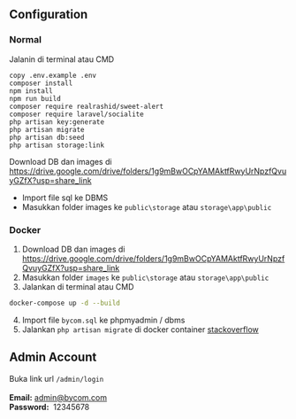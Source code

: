 ## Configuration

### Normal

Jalanin di terminal atau CMD
```
copy .env.example .env
composer install
npm install
npm run build
composer require realrashid/sweet-alert
composer require laravel/socialite
php artisan key:generate
php artisan migrate
php artisan db:seed
php artisan storage:link
```

Download DB dan images di </br>
https://drive.google.com/drive/folders/1g9mBwOCpYAMAktfRwyUrNpzfQvuyGZfX?usp=share_link </br>
- Import file sql ke DBMS </br>
- Masukkan folder images ke `public\storage` atau `storage\app\public`

### Docker

1. Download DB dan images di https://drive.google.com/drive/folders/1g9mBwOCpYAMAktfRwyUrNpzfQvuyGZfX?usp=share_link
2. Masukkan folder `images` ke `public\storage` atau `storage\app\public`
3. Jalankan di terminal atau CMD
```sh
docker-compose up -d --build
```
4. Import file `bycom.sql` ke phpmyadmin / dbms
5. Jalankan `php artisan migrate` di docker container [stackoverflow](https://stackoverflow.com/questions/30172605/how-do-i-get-into-a-docker-containers-shell)

## Admin Account
Buka link url `/admin/login` </br> </br>
__Email:__  admin@bycom.com </br>
__Password:__  12345678

